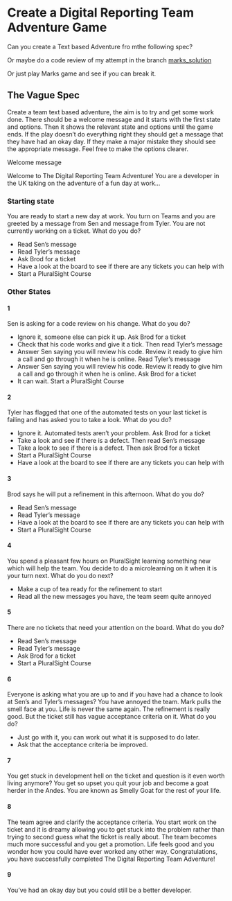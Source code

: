 # Create a Digital Reporting Team Adventure Game

Can you create a Text based Adventure fro mthe following spec?

Or maybe do a code review of my attempt in the branch [marks_solution](https://github.com/mark-jones-talogy/Digital-Reporting-Team-Adventure/tree/marks_solution)

Or just play Marks game and see if you can break it.

## The Vague Spec

Create a team text based adventure, the aim is to try and get some work done. There should be a welcome message and it starts with the first state and options. Then it shows the relevant state and options until the game ends. If the play doesn’t do everything right they should get a message that they have had an okay day. If they make a major mistake they should see the appropriate message. Feel free to make the options clearer.

Welcome message

Welcome to The Digital Reporting Team Adventure!
You are a developer in the UK taking on the adventure of a fun day at work…

### Starting state

You are ready to start a new day at work. You turn on Teams and you are greeted by a message from Sen and message from Tyler. You are not currently working on a ticket. What do you do?
- Read Sen’s message
- Read Tyler’s message
- Ask Brod for a ticket
- Have a look at the board to see if there are any tickets you can help with
- Start a PluralSight Course

### Other States

#### 1
Sen is asking for a code review on his change. What do you do?
- Ignore it, someone else can pick it up. Ask Brod for a ticket
- Check that his code works and give it a tick. Then read Tyler’s message
- Answer Sen saying you will review his code. Review it ready to give him a call and go through it when he is online. Read Tyler’s message
- Answer Sen saying you will review his code. Review it ready to give him a call and go through it when he is online. Ask Brod for a ticket
- It can wait. Start a PluralSight Course

#### 2
Tyler has flagged that one of the automated tests on your last ticket is failing and has asked you to take a look. What do you do?
- Ignore it. Automated tests aren’t your problem. Ask Brod for a ticket
- Take a look and see if there is a defect. Then read Sen’s message
- Take a look to see if there is a defect. Then ask Brod for a ticket
- Start a PluralSight Course
- Have a look at the board to see if there are any tickets you can help with

#### 3
Brod says he will put a refinement in this afternoon. What do you do?
- Read Sen’s message
- Read Tyler’s message
- Have a look at the board to see if there are any tickets you can help with
- Start a PluralSight Course

#### 4
You spend a pleasant few hours on PluralSight learning something new which will help the team. You decide to do a microlearning on it when it is your turn next. What do you do next?
- Make a cup of tea ready for the refinement to start
- Read all the new messages you have, the team seem quite annoyed

#### 5
There are no tickets that need your attention on the board. What do you do?
- Read Sen’s message
- Read Tyler’s message
- Ask Brod for a ticket
- Start a PluralSight Course

#### 6
Everyone is asking what you are up to and if you have had a chance to look at Sen’s and Tyler’s messages? You have annoyed the team. Mark pulls the smell face at you. Life is never the same again.
The refinement is really good. But the ticket still has vague acceptance criteria on it. What do you do?
- Just go with it, you can work out what it is supposed to do later.
- Ask that the acceptance criteria be improved.

#### 7
You get stuck in development hell on the ticket and question is it even worth living anymore? You get so upset you quit your job and become a goat herder in the Andes. You are known as Smelly Goat <Name> for the rest of your life.

#### 8
The team agree and clarify the acceptance criteria. You start work on the ticket and it is dreamy allowing you to get stuck into the problem rather than trying to second guess what the ticket is really about. The team becomes much more successful and you get a promotion. Life feels good and you wonder how you could have ever worked any other way. Congratulations, you have successfully completed The Digital Reporting Team Adventure! 

#### 9
You’ve had an okay day but you could still be a better developer.

